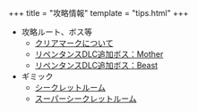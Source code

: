 +++
title = "攻略情報"
template = "tips.html"
+++

- 攻略ルート、ボス等
	+ [クリアマークについて](/Tips/clearmark/ "クリアマークについて")
	+ [リペンタンスDLC追加ボス：Mother](/Tips/boss_mother/ "リペンタンス追加ボス：Mother")
	+ [リペンタンスDLC追加ボス：Beast](/Tips/boss_beast/ "リペンタンス追加ボス：Beast")
- ギミック
	+ [シークレットルーム](/Tips/secret_room/ "シークレットルーム")
	+ [スーパーシークレットルーム](/Tips/supersecret_room/ "スーパーシークレットルーム")

